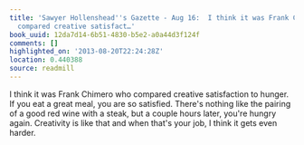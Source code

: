 ```yaml
---
title: 'Sawyer Hollenshead''s Gazette - Aug 16:  I think it was Frank Chimero who
  compared creative satisfact…'
book_uuid: 12da7d14-6b51-4830-b5e2-a0a44d3f124f
comments: []
highlighted_on: '2013-08-20T22:24:28Z'
location: 0.440388
source: readmill
---
```


I think it was Frank Chimero who compared creative satisfaction to hunger. If you eat a great meal, you are so satisfied. There's nothing like the pairing of a good red wine with a steak, but a couple hours later, you're hungry again. Creativity is like that and when that's your job, I think it gets even harder.